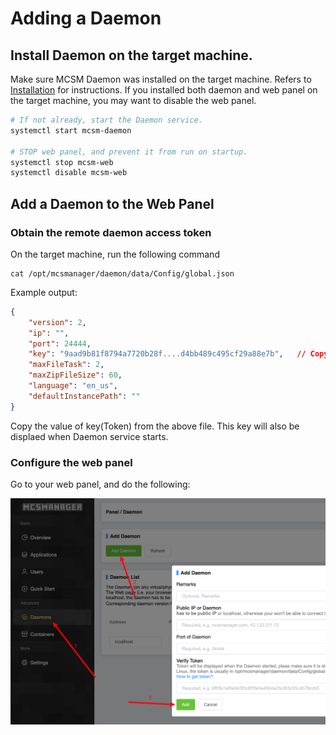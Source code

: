 # Adding a Daemon

## Install Daemon on the target machine.

Make sure MCSM Daemon was installed on the target machine.
Refers to [Installation](getting-started/manual-install.md) for instructions.
If you installed both daemon and web panel on the target machine, you may want to disable the web panel. 

```bash
# If not already, start the Daemon service.
systemctl start mcsm-daemon

# STOP web panel, and prevent it from run on startup.
systemctl stop mcsm-web
systemctl disable mcsm-web 
```

## Add a Daemon to the Web Panel

### Obtain the remote daemon access token
On the target machine, run the following command
```
cat /opt/mcsmanager/daemon/data/Config/global.json
```
Example output:
```json
{
    "version": 2,       
    "ip": "",           
    "port": 24444,      
    "key": "9aad9b81f8794a7720b28f....d4bb489c495cf29a88e7b",   // Copy this   
    "maxFileTask": 2,       
    "maxZipFileSize": 60, 
    "language": "en_us",
    "defaultInstancePath": ""
}
```
Copy the value of key(Token) from the above file. This key will also be displaed when Daemon service starts.

### Configure the web panel
Go to your web panel, and do the following:

![paste-password-for-daemon](../images/paste-password-for-daemon.png)